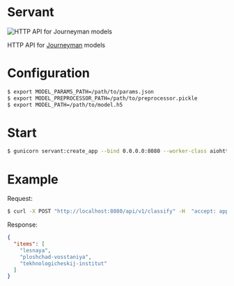 # Servant

![HTTP API for Journeyman models](https://i.imgur.com/3cAJ7ES.png)

HTTP API for [Journeyman](https://github.com/bureaucratic-labs/journeyman) models


# Configuration

```bash
$ export MODEL_PARAMS_PATH=/path/to/params.json
$ export MODEL_PREPROCESSOR_PATH=/path/to/preprocessor.pickle
$ export MODEL_PATH=/path/to/model.h5
```

# Start

```bash
$ gunicorn servant:create_app --bind 0.0.0.0:8080 --worker-class aiohttp.GunicornUVLoopWebWorker --workers 1
```

# Example

Request:

```bash
$ curl -X POST "http://localhost:8080/api/v1/classify" -H  "accept: application/json" -H  "Content-Type: application/json" -d "{  \"items\": [    \"метро Лесная\",    \"на площади восстания\",    \"техноложка\"  ]}"
```

Response:

```json
{
  "items": [
    "lesnaya",
    "ploshchad-vosstaniya",
    "tekhnologicheskij-institut"
  ]
}
```
